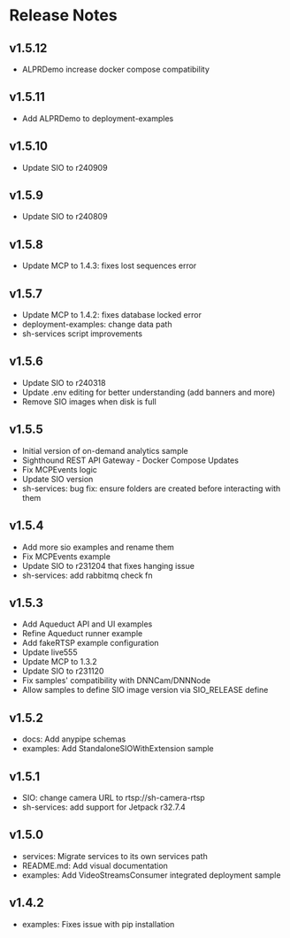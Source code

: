 # Release Notes

## v1.5.12

- ALPRDemo increase docker compose compatibility

## v1.5.11

- Add ALPRDemo to deployment-examples

## v1.5.10

- Update SIO to r240909

## v1.5.9

- Update SIO to r240809

## v1.5.8

- Update MCP to 1.4.3: fixes lost sequences error

## v1.5.7

- Update MCP to 1.4.2: fixes database locked error
- deployment-examples: change data path
- sh-services script improvements

## v1.5.6

- Update SIO to r240318
- Update .env editing for better understanding (add banners and more)
- Remove SIO images when disk is full

## v1.5.5

- Initial version of on-demand analytics sample
- Sighthound REST API Gateway - Docker Compose Updates
- Fix MCPEvents logic
- Update SIO version
- sh-services: bug fix: ensure folders are created before interacting with them

## v1.5.4

- Add more sio examples and rename them
- Fix MCPEvents example
- Update SIO to r231204 that fixes hanging issue
- sh-services: add rabbitmq check fn

## v1.5.3

- Add Aqueduct API and UI examples
- Refine Aqueduct runner example
- Add fakeRTSP example configuration
- Update live555
- Update MCP to 1.3.2
- Update SIO to r231120
- Fix samples' compatibility with DNNCam/DNNNode
- Allow samples to define SIO image version via SIO_RELEASE define

## v1.5.2

- docs: Add anypipe schemas
- examples: Add StandaloneSIOWithExtension sample

## v1.5.1

- SIO: change camera URL to rtsp://sh-camera-rtsp
- sh-services: add support for Jetpack r32.7.4

## v1.5.0

- services: Migrate services to its own services path
- README.md: Add visual documentation
- examples: Add VideoStreamsConsumer integrated deployment sample

## v1.4.2

- examples: Fixes issue with pip installation
